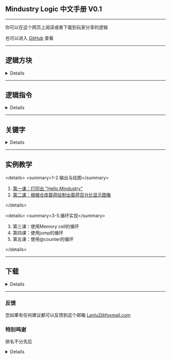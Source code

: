 ## Mindustry Logic 中文手册 V0.1

---

你可以在这个网页上阅读或者下载到玩家分享的逻辑

也可以进入 [GitHub](https://github.com/LanluZ/Mindustry-guide) 查看

---

## 逻辑方块

<details>

<p><img src="/Mindustry-guide/img/logic-block.png" alt="逻辑方块"></p>
<ul>
<li>从左到右</li>
<li>在Mindustry中索引从0开始</li>
</ul>
<table>
<thead>
<tr>
<th>方块</th>
<th>描述</th>
<th>特点</th>
<th>需要</th>
</tr>
</thead>
<tbody>
<tr>
<td>Micro Processor</td>
<td>最基本的处理单元</td>
<td>可以连接10个方块</td>
<td>无</td>
</tr>
<tr>
<td>Logic Processor</td>
<td>处理单元</td>
<td>更大的范围</td>
<td>无</td>
</tr>
<tr>
<td>Hyper Processor</td>
<td>大型处理单元</td>
<td>更大的范围</td>
<td>冷却液</td>
</tr>
<tr>
<td>Message</td>
<td>信息输出</td>
<td>输出一个信息</td>
<td>无</td>
</tr>
<tr>
<td>Switch</td>
<td>开关</td>
<td>可以用sensor探测</td>
<td>无</td>
</tr>
<tr>
<td>Memory cell</td>
<td>存储变量</td>
<td>可以储存64个变量</td>
<td>无</td>
</tr>
<tr>
<td>Data Bank</td>
<td>大型存储变量</td>
<td>可以储存512个变量</td>
<td>无</td>
</tr>
<tr>
<td>Logic Display</td>
<td>图形显示</td>
<td>显示范围80x80</td>
<td>无</td>
</tr>
<tr>
<td>Large Logic Display</td>
<td>大型图形显示</td>
<td>显示范围176x176</td>
<td>无</td>
</tr>
</tbody>
</table>


</details>

---

## 逻辑指令

<details>

<table>
<thead>
<tr>
<th>内存操作</th>
<th>方块控制</th>
<th>变量运算</th>
<th>流程控制</th>
<th>单位控制</th>
</tr>
</thead>
<tbody>
<tr>
<td><a href="https://lanluz.github.io/Mindustry-guide/Guide/read/read.html">Read</a></td>
<td><a href="https://lanluz.github.io/Mindustry-guide/Guide/drawFlush/drawFlush.html">Draw Flush</a></td>
<td><a href="https://lanluz.github.io/Mindustry-guide/Guide/set/set.html">Set</a></td>
<td><a href="https://lanluz.github.io/Mindustry-guide/Guide/end/end.html">End</a></td>
<td><a href="https://lanluz.github.io/Mindustry-guide/Guide/unitBind/unitBind.html">Unit Bind</a></td>
</tr>
<tr>
<td><a href="https://lanluz.github.io/Mindustry-guide/Guide/write/write.html">Write</a></td>
<td><a href="https://lanluz.github.io/Mindustry-guide/Guide/printFlush/printFlush.html">Print Flush</a></td>
<td><a href="https://lanluz.github.io/Mindustry-guide/Guide/operation/operation.html">Operation</a></td>
<td><a href="https://lanluz.github.io/Mindustry-guide/Guide/jump/jump.html">Jump</a></td>
<td><a href="https://lanluz.github.io/Mindustry-guide/Guide/unitControl/unitControl.html">Unit Control</a></td>
</tr>
<tr>
<td><a href="https://lanluz.github.io/Mindustry-guide/Guide/draw/draw.html">Draw</a></td>
<td><a href="https://lanluz.github.io/Mindustry-guide/Guide/getLink/getLink.html">Get Link</a></td>
<td></td>
<td></td>
<td><a href="https://lanluz.github.io/Mindustry-guide/Guide/unitRadar/unitRadar.html">Unit Radar</a></td>
</tr>
<tr>
<td><a href="https://lanluz.github.io/Mindustry-guide/Guide/print/print.html">Print</a></td>
<td><a href="https://lanluz.github.io/Mindustry-guide/Guide/control/control.html">Control</a></td>
<td></td>
<td></td>
<td><a href="https://lanluz.github.io/Mindustry-guide/Guide/unitLocate/unitLocate.html">Unit Locate</a></td>
</tr>
<tr>
<td></td>
<td><a href="https://lanluz.github.io/Mindustry-guide/Guide/radar/radar.html">Radar</a></td>
<td></td>
<td></td>
<td></td>
</tr>
<tr>
<td></td>
<td><a href="https://lanluz.github.io/Mindustry-guide/Guide/sensor/sensor.html">Sensor</a></td>
<td></td>
<td></td>
<td></td>
</tr>
</tbody>
</table>


</details>

---

## 关键字


<details>

<table>
<thead>
<tr>
<th>关键字</th>
<th>描述</th>
</tr>
</thead>
<tbody>
<tr>
<td>@+方块名/单位名/液体名</td>
<td>方块/单位/液体本身</td>
</tr>
<tr>
<td>@time</td>
<td>自1970年1月1日到现在经过的毫秒</td>
</tr>
<tr>
<td>@this</td>
<td>指向当前对象自己</td>
</tr>
<tr>
<td>@thisx</td>
<td>获取当前对象自己的X坐标</td>
</tr>
<tr>
<td>@thisy</td>
<td>获取当前对象自己的Y坐标</td>
</tr>
<tr>
<td>@air</td>
<td>空气</td>
</tr>
<tr>
<td>@soild</td>
<td>地形</td>
</tr>
<tr>
<td>@links</td>
<td>绑定方块数</td>
</tr>
<tr>
<td>@counter</td>
<td>逻辑执行行数</td>
</tr>
<tr>
<td>@unit</td>
<td>当前绑定单位</td>
</tr>
<tr>
<td>@ipt</td>
<td>每tick执行行数</td>
</tr>
<tr>
<td>@totalItems</td>
<td>获取这个建筑物/单位内的所有物品的总计数量</td>
</tr>
<tr>
<td>@firstItem</td>
<td>获取这个建筑物/单位内的第一个物品的名称</td>
</tr>
<tr>
<td>@totalLiquid</td>
<td>获取这个建筑物/单位内的所有液体的总计数量</td>
</tr>
<tr>
<td>@totalPower</td>
<td>获取这个建筑物/单位内总电力</td>
</tr>
<tr>
<td>@itemCapacity</td>
<td>获取这个建筑物/单位内的物品的容量</td>
</tr>
<tr>
<td>@liquidCapacity</td>
<td>获取这个建筑物/单位内的液体的容量</td>
</tr>
<tr>
<td>@powerCapacity</td>
<td>获取这个建筑物/单位内的电力的容量</td>
</tr>
<tr>
<td>@powerNetStored</td>
<td>获取这个建筑物/单位内的电力网络的储存量</td>
</tr>
<tr>
<td>@powerNetCapacity</td>
<td>获取这个建筑物/单位内的电力网络的储存量容量</td>
</tr>
<tr>
<td>@powerNetIn</td>
<td>获取这个建筑物/单位内的电力网络输入量/产生量</td>
</tr>
<tr>
<td>@powerNetOut</td>
<td>获取这个建筑物/单位内的电力网络输出量/消耗量</td>
</tr>
<tr>
<td>@ammo</td>
<td>获取这个建筑物/单位内的子弹量</td>
</tr>
<tr>
<td>@ammoCapacity</td>
<td>获取这个建筑物/单位内的子弹量上限</td>
</tr>
<tr>
<td>@health</td>
<td>获取这个建筑物/单位的生命值</td>
</tr>
<tr>
<td>@maxHealth</td>
<td>获取这个建筑物/单位的生命值上限</td>
</tr>
<tr>
<td>@heat</td>
<td>获取这个建筑物/单位的发热</td>
</tr>
<tr>
<td>@efficiency</td>
<td>获取这个建筑物/单位的效率</td>
</tr>
<tr>
<td>@timescale</td>
<td>获取这个建筑物/单位的时间流速</td>
</tr>
<tr>
<td>@rotation</td>
<td>获取这个建筑物/单位的旋转角度</td>
</tr>
<tr>
<td>@x</td>
<td>获取这个建筑物/单位的x坐标</td>
</tr>
<tr>
<td>@y</td>
<td>获取这个建筑物/单位的y坐标</td>
</tr>
<tr>
<td>@shootX</td>
<td>获取这个建筑物/单位的射击x坐标</td>
</tr>
<tr>
<td>@shootY</td>
<td>获取这个建筑物/单位的射击y坐标</td>
</tr>
<tr>
<td>@size</td>
<td>获取这个建筑物/单位的大小(正方形边长大小)</td>
</tr>
<tr>
<td>@dead</td>
<td>获取这个建筑物/单位是否失效(被摧毁返回1 有效返回0)</td>
</tr>
<tr>
<td>@range</td>
<td>获取这个建筑物/单位的攻击范围</td>
</tr>
<tr>
<td>@shooting</td>
<td>获取这个建筑物/单位的攻击状态(开火返回1 停火返回0)</td>
</tr>
<tr>
<td>@boosting</td>
<td>获取这个单位的飞行状态</td>
</tr>
<tr>
<td>@mineX</td>
<td>获取这个单位的挖矿x坐标</td>
</tr>
<tr>
<td>@mineY</td>
<td>获取这个单位的挖矿y坐标</td>
</tr>
<tr>
<td>@mining</td>
<td>获取这个单位的挖矿状态</td>
</tr>
<tr>
<td>@team</td>
<td>获取这个建筑物/单位的阵营</td>
</tr>
<tr>
<td>@type</td>
<td>返回这个建筑物/单位的类型</td>
</tr>
<tr>
<td>@flag</td>
<td>返回这个建筑物/单位的数字标记</td>
</tr>
<tr>
<td>@controlled</td>
<td>返回这个建筑物/单位是否被控制(处理器返回1 玩家返回2 编队返回3 如果都不是返回0)</td>
</tr>
<tr>
<td>@controller</td>
<td>返回一个单位的控制者(如果是处理器返回processor 编队返回 leader 如果都不是返回 itself)</td>
</tr>
<tr>
<td>@commanded</td>
<td>不建议使用 将被移除 使用controlled替代它</td>
</tr>
<tr>
<td>@name</td>
<td>获取这个建筑物/单位的玩家名字</td>
</tr>
<tr>
<td>@config</td>
<td>获取这个单位的配置(如工厂生产的物品)</td>
</tr>
<tr>
<td>@payloadCount</td>
<td>获取单位的载荷数量</td>
</tr>
<tr>
<td>@payloadType</td>
<td>获取单位的载荷类型</td>
</tr>
<tr>
<td>@enabled</td>
<td>获取这个建筑物/单位的开启状态</td>
</tr>
<tr>
<td>@configure</td>
<td>获取这个建筑物的配置(常用于分类器)</td>
</tr>
</tbody>
</table>

</details>

---

## 实例教学

<p>&lt;details&gt;
&lt;summary&gt;1-2.输出与绘图&lt;/summary&gt;</p>
<ol>
<li><a href="/example/class1/example.html">第一课：打印出 &quot;Hello,Mindustry&quot;</a></li>
<li><a href="/example/class2/example.html">第二课：根据仓库载荷绘制出载荷百分比显示图像</a></li>
</ol>
<p>&lt;/details&gt;</p>
<p>&lt;details&gt;
&lt;summary&gt;3-5.循环实现&lt;/summary&gt;</p>
<ol start="3">
<li>第三课：使用Memory cell的循环</li>
<li>第四课：使用jump的循环</li>
<li>第五课：使用@counter的循环</li>
</ol>
<p>&lt;/details&gt;</p>

---

## 下载

<details>

<h4>华漾Emoji</h4>
<ol>
<li><a href="https://github.com/LanluZ/Mindustry-guide/blob/main/Player-Share/%E5%8D%8E%E6%BC%BEEmoji/%E7%82%B9%E9%98%B5%E7%A5%9E%E9%A3%8E%E8%BD%B0%E7%82%B8%E6%9C%BA_Emoji%E6%94%B9.msch">点阵神风轰炸机_Emoji改</a></li>
</ol>


</details>

---

### 反馈

您如果有任何建议都可以反馈到这个邮箱
LanluZ@foxmail.com

### 特别鸣谢

排名不分先后

<details>

    华漾emoji

</details>
